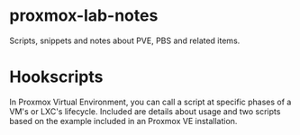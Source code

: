 # proxmox-lab-notes
Scripts, snippets and notes about PVE, PBS and related items.

# Hookscripts

In Proxmox Virtual Environment, you can call a script at specific phases of a VM's or LXC's lifecycle. Included are details about usage and two scripts based on the example included in an Proxmox VE installation.
